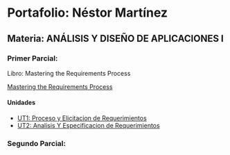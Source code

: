 # Portafolio: Néstor Martínez
## Materia: ANÁLISIS Y DISEÑO DE APLICACIONES I

### Primer Parcial:
Libro: Mastering the Requirements Process

[Mastering the Requirements Process](UT1_&_UT2_Mastering_the_Requirements_Process)

#### Unidades
* [UT1: Proceso y Elicitacion de Requerimientos](UT1_Proceso_Y_Elicitacion_de_Requerimientos)
* [UT2: Analisis Y Especificacion de Requerimientos](UT2_Analisis_Y_Especificacion_de_Requerimientos)

### Segundo Parcial:
